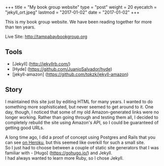 +++
title = "My book group website"
type = "post"
weight = 20
eyecatch = "jekyll_ort.jpeg"
lastmod = "2017-01-02"
date = "2017-01-02"
+++

This is my book group website.  We have been reading together for 
more than ten years. 

Live Site: <http://tampabaybookgroup.org>

## Tools
* [Jekyll] (http://jekyllrb.com/)
* [Hyde] (https://github.com/JuanjoSalvador/hyde)
* [jekyll-amazon] (https://github.com/tokzk/jekyll-amazon)

## Story
I maintained this site just by editing HTML for many years. I wanted
to do something more sophisticated, but never seemed to get around to it.
One day, though, I noticed that some of my old Amazon-generated links 
were no longer working.  Rather than going through and testing them all,
I decided to completely rebuild the site using Amazon's API, so I could 
be guaranteed of getting good URLs.

A long time ago, I did a proof of concept using 
Postgres and Rails that you can see [on Heroku](http://tampabaybookgroup.herokuapp.com/), but this seemed like overkill for such a small site.  
So I just had to choose between a couple of static site generators that
I was familiar with - [Hugo] (https://gohugo.io/) and Jekyll.  
I had always wanted to learn more Ruby, so I chose Jekyll.
